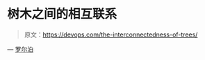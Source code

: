 # 树木之间的相互联系

> 原文：<https://devops.com/the-interconnectedness-of-trees/>

— [罗尔泊](https://devops.com/author/breselman/)